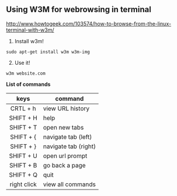 ## Using W3M for webrowsing in terminal
http://www.howtogeek.com/103574/how-to-browse-from-the-linux-terminal-with-w3m/

1. Install w3m!
```terminal
sudo apt-get install w3m w3m-img
```

2. Use it!
```terminal
w3m website.com
```

**List of commands**

|   keys    | command             |
|:---------:|---------------------|
|CRTL + h   | view URL history    |    
|SHIFT + H  | help                |
|SHIFT + T  | open new tabs       |
|SHIFT + {  | navigate tab (left) |
|SHIFT + }  | navigate tab (right)|
|SHIFT + U  | open url prompt     |
|SHIFT + B  | go back a page      |
|SHIFT + Q  | quit                |
|right click| view all commands   |

